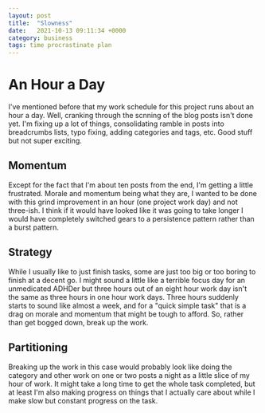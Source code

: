 ```yaml
---
layout: post
title:  "Slowness"
date:   2021-10-13 09:11:34 +0000
category: business
tags: time procrastinate plan
---
```


# An Hour a Day
I've mentioned before that my work schedule for this project runs about an hour a day. Well, cranking through the scnning of the blog posts isn't done yet. I'm fixing up a lot of things, consolidating ramble in posts into breadcrumbs lists, typo fixing, adding categories and tags, etc. Good stuff but not super exciting.  

## Momentum
Except for the fact that I'm about ten posts from the end, I'm getting a little frustrated. Morale and momentum being what they are, I wanted to be done with this grind improvement in an hour (one project work day) and not three-ish. I think if it would have looked like it was going to take longer I would have completely switched gears to a persistence pattern rather than a burst pattern.  

## Strategy
While I usually like to just finish tasks, some are just too big or too boring to finish at a decent go. I might sound a little like a terrible focus day for an unmedicated ADHDer but three hours out of an eight hour work day isn't the same as three hours in one hour work days. Three hours suddenly starts to sound like almost a week, and for a "quick simple task" that is a drag on morale and momentum that might be tough to afford. So, rather than get bogged down, break up the work.  

## Partitioning
Breaking up the work in this case would probably look like doing the category and other work on one or two posts a night as a little slice of my hour of work. It might take a long time to get the whole task completed, but at least I'm also making progress on things that I actually care about while I make slow but constant progress on the task.  
